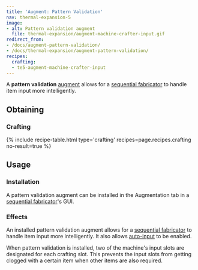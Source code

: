 ```yaml
---
title: 'Augment: Pattern Validation'
nav: thermal-expansion-5
image:
- alt: Pattern validation augment
  file: thermal-expansion/augment-machine-crafter-input.gif
redirect_from:
- /docs/augment-pattern-validation/
- /docs/thermal-expansion/augment-pattern-validation/
recipes:
  crafting:
  - te5-augment-machine-crafter-input
---
```


A **pattern validation** [augment](/docs/thermal-expansion-5/augments/) allows for a [sequential
fabricator](/docs/thermal-expansion-5/sequential-fabricator/) to handle item input more
intelligently.


Obtaining
---------

### Crafting
{% include recipe-table.html type='crafting' recipes=page.recipes.crafting no-result=true %}


Usage
-----

### Installation
A pattern validation augment can be installed in the Augmentation tab in a
[sequential fabricator](/docs/thermal-expansion-5/sequential-fabricator/)'s GUI.

### Effects
An installed pattern validation augment allows for a [sequential
fabricator](/docs/thermal-expansion-5/sequential-fabricator/) to handle item input more
intelligently. It also allows
[auto-input](/docs/thermal-expansion-5/sequential-fabricator/#input-and-output) to be enabled.

When pattern validation is installed, two of the machine's input slots are
designated for each crafting slot. This prevents the input slots from getting
clogged with a certain item when other items are also required.
